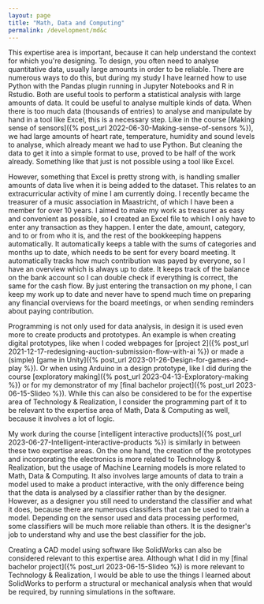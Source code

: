 ```yaml
---
layout: page
title: "Math, Data and Computing"
permalink: /development/md&c
---
```


This expertise area is important, because it can help understand the context for which you're designing. To design, you often need to analyse quantitative data, usually large amounts in order to be reliable. There are numerous ways to do this, but during my study I have learned how to use Python with the Pandas plugin running in Jupyter Notebooks and R in Rstudio. Both are useful tools to perform a statistical analysis with large amounts of data. It could be useful to analyse multiple kinds of data. When there is too much data (thousands of entries) to analyse and manipulate by hand in a tool like Excel, this is a necessary step. Like in the course [Making sense of sensors]({% post_url 2022-06-30-Making-sense-of-sensors %}), we had large amounts of heart rate, temperature, humidity and sound levels to analyse, which already meant we had to use Python. But cleaning the data to get it into a simple format to use, proved to be half of the work already. Something like that just is not possible using a tool like Excel.

However, something that Excel is pretty strong with, is handling smaller amounts of data live when it is being added to the dataset. This relates to an extracurricular activity of mine I am currently doing. I recently became the treasurer of a music association in Maastricht, of which I have been a member for over 10 years. I aimed to make my work as treasurer as easy and convenient as possible, so I created an Excel file to which I only have to enter any transaction as they happen. I enter the date, amount, category, and to or from who it is, and the rest of the bookkeeping happens automatically. It automatically keeps a table with the sums of categories and months up to date, which needs to be sent for every board meeting. It automatically tracks how much contribution was payed by everyone, so I have an overview which is always up to date. It keeps track of the balance on the bank account so I can double check if everything is correct, the same for the cash flow. By just entering the transaction on my phone, I can keep my work up to date and never have to spend much time on preparing any financial overviews for the board meetings, or when sending reminders about paying contribution. 

Programming is not only used for data analysis, in design it is used even more to create products and prototypes. An example is when creating digital prototypes, like when I coded webpages for [project 2]({% post_url 2021-12-17-redesigning-auction-submission-flow-with-ai %}) or made a (simple) [game in Unity]({% post_url 2023-01-26-Design-for-games-and-play %}). Or when using Arduino in a design prototype, like I did during the course [exploratory making]({% post_url 2023-04-13-Exploratory-making %}) or for my demonstrator of my [final bachelor project]({% post_url 2023-06-15-Slideo %}). While this can also be considered to be for the expertise area of Technology & Realization, I consider the programming part of it to be relevant to the expertise area of Math, Data & Computing as well, because it involves a lot of logic. 

My work during the course [intelligent interactive products]({% post_url 2023-06-27-Intelligent-interactive-products %}) is similarly in between these two expertise areas. On the one hand, the creation of the prototypes and incorporating the electronics is more related to Technology & Realization, but the usage of Machine Learning models is more related to Math, Data & Computing. It also involves large amounts of data to train a model used to make a product interactive, with the only difference being that the data is analysed by a classifier rather than by the designer. However, as a designer you still need to understand the classifier and what it does, because there are numerous classifiers that can be used to train a model. Depending on the sensor used and data processing performed, some classifiers will be much more reliable than others. It is the designer's job to understand why and use the best classifier for the job.

Creating a CAD model using software like SolidWorks can also be considered relevant to this expertise area. Although what I did in my [final bachelor project]({% post_url 2023-06-15-Slideo %}) is more relevant to Technology & Realization, I would be able to use the things I learned about SolidWorks to perform a structural or mechanical analysis when that would be required, by running simulations in the software.
